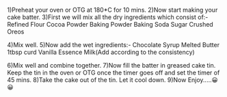 1)Preheat your oven or OTG at 180*C for 10 mins.
2)Now start making your cake batter.
3)First we will mix all the dry ingredients which consist of:- 
Refined Flour
Cocoa Powder
Baking Powder
Baking Soda
Sugar 
Crushed Oreos

4)Mix well.
5)Now add the wet ingredients:-
Chocolate Syrup
Melted Butter
1tbsp curd
Vanilla Essence
Milk(Add according to the consistency)

6)Mix well and combine together.
7)Now fill the batter in greased cake tin. Keep the tin in the oven or OTG once the timer goes off and set the timer of 45 mins.
8)Take the cake out of the tin. Let it cool down.
9)Now Enjoy.....😀😀
